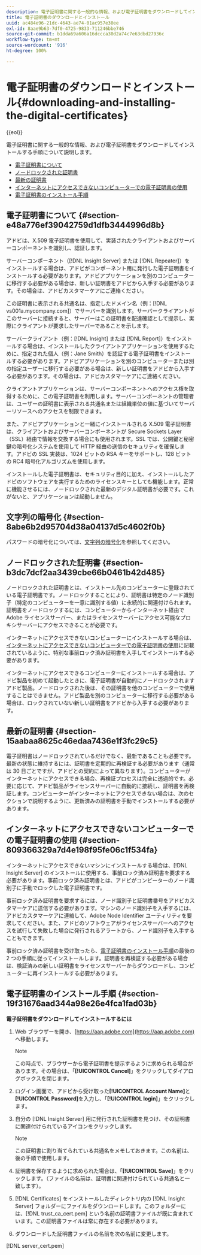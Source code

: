 ```yaml
---
description: 電子証明書に関する一般的な情報、および電子証明書をダウンロードしてインストールする手順について説明します。
title: 電子証明書のダウンロードとインストール
uuid: ac484e96-21dc-4643-ae74-01ac957e30ee
exl-id: 8aae9b63-7df0-4725-9833-711246bbe746
source-git-commit: b1dda69a606a16dccca30d2a74c7e63dbd27936c
workflow-type: tm+mt
source-wordcount: '916'
ht-degree: 100%

---
```


# 電子証明書のダウンロードとインストール{#downloading-and-installing-the-digital-certificates}

{{eol}}

電子証明書に関する一般的な情報、および電子証明書をダウンロードしてインストールする手順について説明します。

* [電子証明書について](../../../../../home/c-inst-svr/c-install-ins-svr/t-install-proc-inst-svr-dpu/c-dnld-dgtl-cert/c-dnld-dgtl-cert.md#section-e48a776ef39042759d1dfb3444996d8b)
* [ノードロックされた証明書](../../../../../home/c-inst-svr/c-install-ins-svr/t-install-proc-inst-svr-dpu/c-dnld-dgtl-cert/c-dnld-dgtl-cert.md#section-b3dc7dcf2aa3439cbe66b0461b42d485)
* [最新の証明書](../../../../../home/c-inst-svr/c-install-ins-svr/t-install-proc-inst-svr-dpu/c-dnld-dgtl-cert/c-dnld-dgtl-cert.md#section-15aabaa8625c46edaa7436e1f3fc29c5)
* [インターネットにアクセスできないコンピューターでの電子証明書の使用](../../../../../home/c-inst-svr/c-install-ins-svr/t-install-proc-inst-svr-dpu/c-dnld-dgtl-cert/c-dnld-dgtl-cert.md#section-809366329a7d4e198f95fe06c1f534fa)
* [電子証明書のインストール手順](../../../../../home/c-inst-svr/c-install-ins-svr/t-install-proc-inst-svr-dpu/c-dnld-dgtl-cert/c-dnld-dgtl-cert.md#section-19f31676aad344a98e26e4fca1fad03b)

## 電子証明書について {#section-e48a776ef39042759d1dfb3444996d8b}

アドビは、X.509 電子証明書を使用して、実装されたクライアントおよびサーバーコンポーネントを識別し、認証します。

サーバーコンポーネント（[!DNL Insight Server] または [!DNL Repeater]）をインストールする場合は、アドビがコンポーネント用に発行した電子証明書をインストールする必要があります。アドビアプリケーションを別のコンピューターに移行する必要がある場合は、新しい証明書をアドビから入手する必要があります。その場合は、アドビカスタマーケアにご連絡ください。

この証明書に表示される共通名は、指定したドメイン名（例：[!DNL vs001a.mycompany.com]）でサーバーを識別します。サーバークライアントがこのサーバーに接続すると、サーバーはこの証明書を配達確認として提示し、実際にクライアントが要求したサーバーであることを示します。

サーバークライアント（例：[!DNL Insight] または [!DNL Report]）をインストールする場合は、インストールしたクライアントアプリケーションを使用するために、指定された個人（例：Jane Smith）を認証する電子証明書をインストールする必要があります。アドビアプリケーションを別のコンピューターまたは別の指定ユーザーに移行する必要がある場合は、新しい証明書をアドビから入手する必要があります。その場合は、アドビカスタマーケアにご連絡ください。

クライアントアプリケーションは、サーバーコンポーネントへのアクセス権を取得するために、この電子証明書を利用します。サーバーコンポーネントの管理者は、ユーザーの証明書に表示される共通名または組織単位の値に基づいてサーバーリソースへのアクセスを制限できます。

また、アドビアプリケーションと一緒にインストールされる X.509 電子証明書は、クライアントおよびサーバーコンポーネントが Secure Sockets Layer（SSL）経由で情報を交換する場合にも使用されます。SSL では、公開鍵と秘密鍵の暗号化システムを使用して HTTP 経由の送信のセキュリティを確保します。アドビの SSL 実装は、1024 ビットの RSA キーをサポートし、128 ビットの RC4 暗号化アルゴリズムを使用します。

インストールした電子証明書は、セキュリティ目的に加え、インストールしたアドビのソフトウェアを実行するためのライセンスキーとしても機能します。正常に機能させるには、ノードロックされた最新のデジタル証明書が必要です。これがないと、アプリケーションは起動しません。

## 文字列の暗号化 {#section-8abe6b2d95704d38a04137d5c4602f0b}

パスワードの暗号化については、[文字列の暗号化](../../../../../home/c-inst-svr/c-install-ins-svr/t-install-proc-inst-svr-dpu/c-dnld-dgtl-cert/string-encryption.md#concept-35da0b53650a4d7e82b240ad27f6d45a)を参照してください。

## ノードロックされた証明書 {#section-b3dc7dcf2aa3439cbe66b0461b42d485}

ノードロックされた証明書とは、インストール先のコンピューターに登録されている電子証明書です。ノードロックすることにより、証明書は特定のノード識別子（特定のコンピューターを一意に識別する値）に永続的に関連付けられます。証明書をノードロックするには、コンピューターからインターネット経由で Adobe ライセンスサーバー、またはライセンスサーバーにアクセス可能なプロキシサーバーにアクセスできることが必要です。

インターネットにアクセスできないコンピューターにインストールする場合は、[インターネットにアクセスできないコンピューターでの電子証明書の使用](../../../../../home/c-inst-svr/c-install-ins-svr/t-install-proc-inst-svr-dpu/c-dnld-dgtl-cert/c-dnld-dgtl-cert.md#section-809366329a7d4e198f95fe06c1f534fa)に記載されているように、特別な事前ロック済み証明書を入手してインストールする必要があります。

インターネットにアクセスできるコンピューターにインストールする場合は、アドビ製品を初めて起動したときに、電子証明書が自動的にノードロックされますアドビ製品。ノードロックされた後は、その証明書を他のコンピューターで使用することはできません。アドビ製品を別のコンピューターに移行する必要がある場合は、ロックされていない新しい証明書をアドビから入手する必要があります。

## 最新の証明書 {#section-15aabaa8625c46edaa7436e1f3fc29c5}

電子証明書はノードロックされているだけでなく、最新であることも必要です。最新の状態に維持するには、証明書を定期的に再検証する必要があります（通常は 30 日ごとですが、アドビとの契約によって異なります）。コンピューターがインターネットにアクセスできる場合、再検証プロセスは完全に透過的です。必要に応じて、アドビ製品がライセンスサーバーに自動的に接続し、証明書を再検証します。コンピューターがインターネットにアクセスできない場合は、次のセクションで説明するように、更新済みの証明書を手動でインストールする必要があります。

## インターネットにアクセスできないコンピューターでの電子証明書の使用 {#section-809366329a7d4e198f95fe06c1f534fa}

インターネットにアクセスできないマシンにインストールする場合は、[!DNL Insight Server] のインストールに使用する、事前ロック済み証明書を要求する必要があります。事前ロック済み証明書とは、アドビがコンピーターのノード識別子に手動でロックした電子証明書です。

事前ロック済み証明書を要求するには、ノード識別子と証明書番号をアドビカスタマーケアに送信する必要があります。マシンのノード識別子を入手するには、アドビカスタマーケアに連絡して、Adobe Node Identifier ユーティリティを要求してください。また、アドビのソフトウェアがライセンスサーバーへのアクセスを試行して失敗した場合に発行されるアラートから、ノード識別子を入手することもできます。

事前ロック済み証明書を受け取ったら、[電子証明書のインストール手順](../../../../../home/c-inst-svr/c-install-ins-svr/t-install-proc-inst-svr-dpu/c-dnld-dgtl-cert/c-dnld-dgtl-cert.md#section-19f31676aad344a98e26e4fca1fad03b)の最後の 2 つの手順に従ってインストールします。証明書を再検証する必要がある場合は、検証済みの新しい証明書をライセンスサーバーからダウンロードし、コンピューターに再インストールする必要があります。

## 電子証明書のインストール手順 {#section-19f31676aad344a98e26e4fca1fad03b}

**電子証明書をダウンロードしてインストールするには**

1. Web ブラウザーを開き、[https://aap.adobe.com](https://aap.adobe.com) へ移動します。

   >[!NOTE]
   >
   >この時点で、ブラウザーから電子証明書を提示するように求められる場合があります。その場合は、「**[!UICONTROL Cancel]**」をクリックしてダイアログボックスを閉じます。

1. ログイン画面で、アドビから受け取った&#x200B;**[!UICONTROL Account Name]**&#x200B;と&#x200B;**[!UICONTROL Password]**&#x200B;を入力し、「**[!UICONTROL login]**」をクリックします。

1. 自分の [!DNL Insight Server] 用に発行された証明書を見つけ、その証明書に関連付けられているアイコンをクリックします。

   >[!NOTE]
   >
   >この証明書に割り当てられている共通名をメモしておきます。この名前は、後の手順で使用します。

1. 証明書を保存するように求められた場合は、「**[!UICONTROL Save]**」をクリックします。（ファイルの名前は、証明書に関連付けられている共通名と一致します）。
1. [!DNL Certificates] をインストールしたディレクトリ内の [!DNL Insight Server] フォルダーにファイルをダウンロードします。このフォルダーには、[!DNL trust_ca_cert.pem] という名前の証明書ファイルが既に含まれています。この証明書ファイルは常に存在する必要があります。

1. ダウンロードした証明書ファイルの名前を次の名前に変更します。

[!DNL server_cert.pem]
